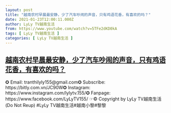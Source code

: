 ```yaml
---
layout: post
title: "越南农村早晨最安静，少了汽车吵闹的声音，只有鸡语花香，有喜欢的吗？"
date: 2021-01-23T12:00:11.000Z
author: LyLy TV越南生活
from: https://www.youtube.com/watch?v=5TFe2dKD0kA
tags: [ LyLy TV越南生活 ]
categories: [ LyLy TV越南生活 ]
---
```

<!--1611403211000-->
[越南农村早晨最安静，少了汽车吵闹的声音，只有鸡语花香，有喜欢的吗？](https://www.youtube.com/watch?v=5TFe2dKD0kA)
------

<div>
✪ Email: tranthilyly155@gmail.com✪ Subscribe: https://bitly.com.vn/JC90W✪ Instagram: https://www.instagram.com/lylytv.155/✪  Fanpage: https://www.facebook.com/LyLyTV155/ ☞© Copyright by LyLy TV越南生活 (Do Not Reup) #LyLy TV越南生活#越南小黎#黎黎
</div>
